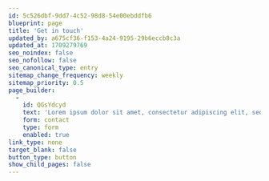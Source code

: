 ```yaml
---
id: 5c526dbf-9dd7-4c52-98d8-54e00ebddfb6
blueprint: page
title: 'Get in touch'
updated_by: a675cf36-f153-4a24-9195-29b6eccb8c3a
updated_at: 1709279769
seo_noindex: false
seo_nofollow: false
seo_canonical_type: entry
sitemap_change_frequency: weekly
sitemap_priority: 0.5
page_builder:
  -
    id: QGsYdcyd
    text: 'Lorem ipsum dolor sit amet, consectetur adipiscing elit, sed do eiusmod tempor incididunt ut labore et dolore magna aliqua.'
    form: contact
    type: form
    enabled: true
link_type: none
target_blank: false
button_type: button
show_child_pages: false
---
```

